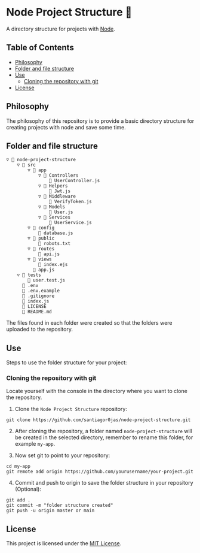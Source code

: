 # Node Project Structure :open_file_folder:
A directory structure for projects with [Node](https://nodejs.org).

## Table of Contents
* [Philosophy](#philosophy)
* [Folder and file structure](#folder-and-file-structure)
* [Use](#use)
	* [Cloning the repository with git](#cloning-the-repository-with-git)
* [License](#license)

## Philosophy
The philosophy of this repository is to provide a basic directory structure for creating projects with node and save some time.

## Folder and file structure
```
▽ 📁 node-project-structure
    ▽ 📁 src
        ▽ 📁 app
            ▽ 📁 Controllers
                📄 UserController.js
            ▽ 📁 Helpers
                📄 Jwt.js
            ▽ 📁 Middleware
                📄 VerifyToken.js
            ▽ 📁 Models
                📄 User.js
            ▽ 📁 Services
                📄 UserService.js
        ▽ 📁 config
            📄 database.js
        ▽ 📁 public
            📄 robots.txt
        ▽ 📁 routes
            📄 api.js
        ▽ 📁 views
            📄 index.ejs
          📄 app.js
    ▽ 📁 tests
        📄 user.test.js
      📄 .env
      📄 .env.example
      📄 .gitignore
      📄 index.js
      📄 LICENSE
      📄 README.md
```
The files found in each folder were created so that the folders were uploaded to the repository.

## Use
Steps to use the folder structure for your project:

### Cloning the repository with git
Locate yourself with the console in the directory where you want to clone the repository.

1. Clone the `Node Project Structure` repository:

```console
git clone https://github.com/santiagor0jas/node-project-structure.git
```

2. After cloning the repository, a folder named `node-project-structure` will be created in the selected directory, remember to rename this folder, for example `my-app`.

3. Now set git to point to your repository:

```console
cd my-app
git remote add origin https://github.com/yourusername/your-project.git
```

4. Commit and push to origin to save the folder structure in your repository (Optional):

```console
git add .
git commit -m "folder structure created"
git push -u origin master or main
```

## License
This project is licensed under the [MIT License](./LICENSE).

